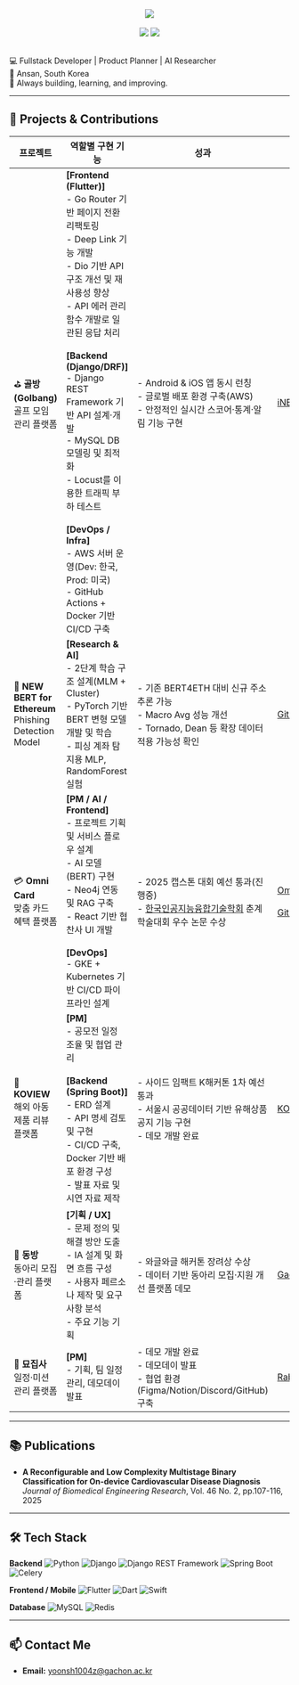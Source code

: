 <!-- 타이틀 -->
<div align="center">
  <a href="https://git.io/typing-svg">
    <img src="https://readme-typing-svg.demolab.com/?lines=Hi!+I'm+Yoon+Seong+Mun&center=true&size=24">
  </a>
</div>

<br>

<!-- GitHub Stats -->
<div align="center">
  <img src="https://github-readme-stats.vercel.app/api?username=loading1031&show_icons=true&theme=radical" />
  <img src="https://github-readme-stats.vercel.app/api/top-langs/?username=loading1031&layout=compact&theme=radical&hide=jupyter%20notebook,html,css" />
</div>

<br>

💻 Fullstack Developer | Product Planner | AI Researcher  
📍 Ansan, South Korea  
🚀 Always building, learning, and improving.

---

## 💼 Projects & Contributions

| 프로젝트 | 역할별 구현 기능 | 성과 | 링크 |
|----------|-----------------|------|------|
| ⛳ **골방(Golbang)**<br>골프 모임 관리 플랫폼 | **[Frontend (Flutter)]**<br>- Go Router 기반 페이지 전환 리팩토링<br>- Deep Link 기능 개발<br>- Dio 기반 API 구조 개선 및 재사용성 향상<br>- API 에러 관리 함수 개발로 일관된 응답 처리<br><br>**[Backend (Django/DRF)]**<br>- Django REST Framework 기반 API 설계·개발<br>- MySQL DB 모델링 및 최적화<br>- Locust를 이용한 트래픽 부하 테스트<br><br>**[DevOps / Infra]**<br>- AWS 서버 운영(Dev: 한국, Prod: 미국)<br>- GitHub Actions + Docker 기반 CI/CD 구축 | - Android & iOS 앱 동시 런칭<br>- 글로벌 배포 환경 구축(AWS)<br>- 안정적인 실시간 스코어·통계·알림 기능 구현 | [iNESlab](https://github.com/iNESlab) |
| 🧠 **NEW BERT for Ethereum**<br>Phishing Detection Model | **[Research & AI]**<br>- 2단계 학습 구조 설계(MLM + Cluster)<br>- PyTorch 기반 BERT 변형 모델 개발 및 학습<br>- 피싱 계좌 탐지용 MLP, RandomForest 실험 | - 기존 BERT4ETH 대비 신규 주소 추론 가능<br>- Macro Avg 성능 개선<br>- Tornado, Dean 등 확장 데이터 적용 가능성 확인 | [GitHub](https://github.com/loading1031/CUSTOM_BERT4ETH) |
| 💳 **Omni Card**<br>맞춤 카드 혜택 플랫폼 | **[PM / AI / Frontend]**<br>- 프로젝트 기획 및 서비스 플로우 설계<br>- AI 모델(BERT) 구현 <br>- Neo4j 연동 및 RAG 구축<br>- React 기반 협찬사 UI 개발<br><br>**[DevOps]**<br>- GKE + Kubernetes 기반 CI/CD 파이프라인 설계 | - 2025 캡스톤 대회 예선 통과(진행중)<br>- [한국인공지능융합기술학회](https://www.kaicts.or.kr/list.php?&&page=&bbs_id=sub_notice) 춘계학술대회 우수 논문 수상 | [Omni Card](http://www.omnicard.shop)<br><br>[Github](https://github.com/2025-Gachon-capstone)|
| 🛒 **KOVIEW**<br>해외 아동 제품 리뷰 플랫폼 | **[PM]**<br>- 공모전 일정 조율 및 협업 관리<br><br>**[Backend (Spring Boot)]**<br>- ERD 설계<br>- API 명세 검토 및 구현<br>- CI/CD 구축, Docker 기반 배포 환경 구성<br>- 발표 자료 및 시연 자료 제작 | - 사이드 임팩트 K해커톤 1차 예선 통과<br>- 서울시 공공데이터 기반 유해상품 공지 기능 구현<br>- 데모 개발 완료 | [KOVIEW](https://github.com/koview) |
| 🏫 **동방**<br>동아리 모집·관리 플랫폼 | **[기획 / UX]**<br>- 문제 정의 및 해결 방안 도출<br>- IA 설계 및 화면 흐름 구성<br>- 사용자 페르소나 제작 및 요구사항 분석<br>- 주요 기능 기획 | - 와글와글 해커톤 장려상 수상<br>- 데이터 기반 동아리 모집·지원 개선 플랫폼 데모 | [GachonRookie](https://github.com/GachonRookie) |
| 🐾 **묘집사**<br>일정·미션 관리 플랫폼 | **[PM]**<br>- 기획, 팀 일정 관리, 데모데이 발표 | - 데모 개발 완료<br>- 데모데이 발표<br>- 협업 환경(Figma/Notion/Discord/GitHub) 구축 | [Rabbit-UMC](https://github.com/Rabbit-UMC) |


---

## 📚 Publications

- **A Reconfigurable and Low Complexity Multistage Binary Classification for On-device Cardiovascular Disease Diagnosis**  
  *Journal of Biomedical Engineering Research*, Vol. 46 No. 2, pp.107-116, 2025  

---

## 🛠 Tech Stack

**Backend**
![Python](https://img.shields.io/badge/Python-3776AB?style=for-the-badge&logo=python&logoColor=white)
![Django](https://img.shields.io/badge/Django-092E20?style=for-the-badge&logo=django&logoColor=white)
![Django REST Framework](https://img.shields.io/badge/DRF-FF1709?style=for-the-badge&logo=django&logoColor=white)
![Spring Boot](https://img.shields.io/badge/Spring_Boot-6DB33F?style=for-the-badge&logo=springboot&logoColor=white)
![Celery](https://img.shields.io/badge/Celery-37814A?style=for-the-badge&logo=celery&logoColor=white)

**Frontend / Mobile**
![Flutter](https://img.shields.io/badge/Flutter-02569B?style=for-the-badge&logo=flutter&logoColor=white)
![Dart](https://img.shields.io/badge/Dart-0175C2?style=for-the-badge&logo=dart&logoColor=white)
![Swift](https://img.shields.io/badge/Swift-FA7343?style=for-the-badge&logo=swift&logoColor=white)

**Database**
![MySQL](https://img.shields.io/badge/MySQL-005C84?style=for-the-badge&logo=mysql&logoColor=white)
![Redis](https://img.shields.io/badge/Redis-DC382D?style=)


---

## 📫 Contact Me
- **Email:** yoonsh1004z@gachon.ac.kr

